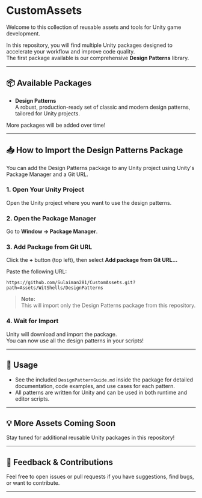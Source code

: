 # CustomAssets

Welcome to this collection of reusable assets and tools for Unity game development.

In this repository, you will find multiple Unity packages designed to accelerate your workflow and improve code quality.  
The first package available is our comprehensive **Design Patterns** library.

---

## 📦 Available Packages

- **Design Patterns**  
  A robust, production-ready set of classic and modern design patterns, tailored for Unity projects.

More packages will be added over time!

---

## 📥 How to Import the Design Patterns Package

You can add the Design Patterns package to any Unity project using Unity's Package Manager and a Git URL.

### 1. Open Your Unity Project

Open the Unity project where you want to use the design patterns.

### 2. Open the Package Manager

Go to **Window → Package Manager**.

### 3. Add Package from Git URL

Click the **+** button (top left), then select **Add package from Git URL...**

Paste the following URL:

```
https://github.com/Sulaiman281/CustomAssets.git?path=Assets/WitShells/DesignPatterns
```

> **Note:**  
> This will import only the Design Patterns package from this repository.

### 4. Wait for Import

Unity will download and import the package.  
You can now use all the design patterns in your scripts!

---

## 📝 Usage

- See the included `DesignPatternGuide.md` inside the package for detailed documentation, code examples, and use cases for each pattern.
- All patterns are written for Unity and can be used in both runtime and editor scripts.

---

## 💡 More Assets Coming Soon

Stay tuned for additional reusable Unity packages in this repository!

---

## 📣 Feedback & Contributions

Feel free to open issues or pull requests if you have suggestions, find bugs, or want to contribute.

---
